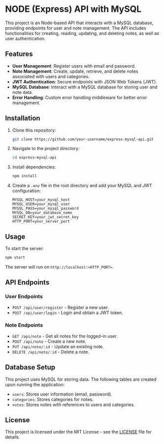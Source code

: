 
# NODE (Express) API with MySQL

This project is an Node-based API that interacts with a MySQL database, providing endpoints for user and note management. The API includes functionalities for creating, reading, updating, and deleting notes, as well as user authentication.

## Features

- **User Management**: Register users with email and password.
- **Note Management**: Create, update, retrieve, and delete notes associated with users and categories.
- **JWT Authentication**: Secure endpoints with JSON Web Tokens (JWT).
- **MySQL Database**: Interact with a MySQL database for storing user and note data.
- **Error Handling**: Custom error handling middleware for better error management.

## Installation

1. Clone this repository:
   ```bash
   git clone https://github.com/your-username/express-mysql-api.git
   ```
2. Navigate to the project directory:
   ```bash
   cd express-mysql-api
   ```
3. Install dependencies:
   ```bash
   npm install
   ```
4. Create a `.env` file in the root directory and add your MySQL and JWT configuration:
   ```dotenv
   MYSQL_HOST=your_mysql_host
   MYSQL_USER=your_mysql_user
   MYSQL_PASS=your_mysql_password
   MYSQL_DB=your_database_name
   SECRET_KEY=your_jwt_secret_key
   HTTP_PORT=your_server_port
   ```

## Usage

To start the server:

```bash
npm start
```

The server will run on `http://localhost:<HTTP_PORT>`.

## API Endpoints

### User Endpoints
- `POST /api/user/register` - Register a new user.
- `POST /api/user/login` - Login and obtain a JWT token.

### Note Endpoints
- `GET /api/note` - Get all notes for the logged-in user.
- `POST /api/note` - Create a new note.
- `PUT /api/note/:id` - Update an existing note.
- `DELETE /api/note/:id` - Delete a note.

## Database Setup

This project uses MySQL for storing data. The following tables are created upon running the application:

- `users`: Stores user information (email, password).
- `categories`: Stores categories for notes.
- `notes`: Stores notes with references to users and categories.

## License

This project is licensed under the MIT License - see the [LICENSE](LICENSE) file for details.